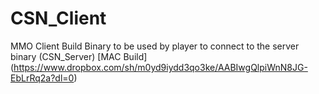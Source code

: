 # CSN_Client
 MMO Client Build Binary to be used by player to connect to the server binary (CSN_Server)
[MAC Build] (https://www.dropbox.com/sh/m0yd9iydd3qo3ke/AABIwgQlpiWnN8JG-EbLrRq2a?dl=0)
